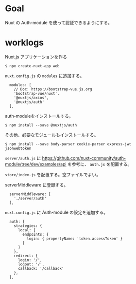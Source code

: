 # Goal

Nuxt の Auth-module を使って認証できるようにする。

# worklogs

Nuxt.js アプリケーションを作る

```
$ npx create-nuxt-app web
```

`nuxt.config.js` の `modules` に追加する。
```
  modules: [
    // Doc: https://bootstrap-vue.js.org
    'bootstrap-vue/nuxt',
    '@nuxtjs/axios',
    '@nuxtjs/auth'
  ],
```


auth-moduleをインストールする。
```
$ npm install --save @nuxtjs/auth
```

その他、必要なモジュールもインストールする。
```
$ npm install --save body-parser cookie-parser express-jwt jsonwebtoken
```

`server/auth.js` に https://github.com/nuxt-community/auth-module/tree/dev/examples/api を参考に、 `auth.js` を配置する。

`store/index.js` を配置する。空ファイルでよい。

serverMiddleware に登録する。
```
  serverMiddleware: [
    './server/auth'
  ],
```

`nuxt.config.js` に Auth-module の設定を追加する。
```
  auth: {
    strategies: {
      local: {
        endpoints: {
          login: { propertyName: 'token.accessToken' }
        }
      }
    },
    redirect: {
      login: '/',
      logout: '/',
      callback: '/callback'
    },
  },
```